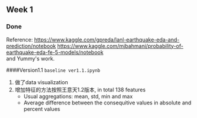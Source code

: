 ## Week 1  
### Done
Reference: https://www.kaggle.com/gpreda/lanl-earthquake-eda-and-prediction/notebook
https://www.kaggle.com/mjbahmani/probability-of-earthquake-eda-fe-5-models/notebook  
and Yummy's work.

####Version1.1 `baseline ver1.1.ipynb`
1. 做了data visualization
2. 增加特征的方法按照王意天1.2版本, in total 138 features  
   * Usual aggregations: mean, std, min and max
   * Average difference between the consequitive values in absolute and percent values
   
   
   
